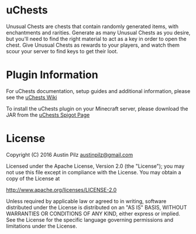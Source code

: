 # uChests
Unusual Chests are chests that contain randomly generated items, with enchantments and rarities. Generate as many Unusual Chests as you desire, but you'll need to find the right material to act as a key in order to open the chest. Give Unusual Chests as rewards to your players, and watch them scour your server to find keys to get their loot.

# Plugin Information
For uChests documentation, setup guides and additional information, please see the [uChests Wiki](https://github.com/austinpilz/uChests/wiki)

To install the uChests plugin on your Minecraft server, please download the JAR from the [uChests Spigot Page](http://uchests.austinpilz.com)

# License
Copyright (C) 2016 Austin Pilz austinpilz@gmail.com

Licensed under the Apache License, Version 2.0 (the "License"); you may not use this file except in compliance with the License. You may obtain a copy of the License at

http://www.apache.org/licenses/LICENSE-2.0

Unless required by applicable law or agreed to in writing, software distributed under the License is distributed on an "AS IS" BASIS, WITHOUT WARRANTIES OR CONDITIONS OF ANY KIND, either express or implied. See the License for the specific language governing permissions and limitations under the License.

